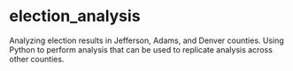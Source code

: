 # election_analysis
Analyzing election results in Jefferson, Adams, and Denver counties.  Using Python to perform analysis that can be used to replicate analysis across other counties. 
